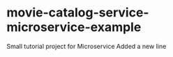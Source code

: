 # movie-catalog-service-microservice-example
Small tutorial project for Microservice
Added a new line
